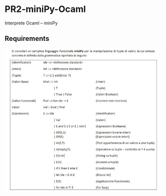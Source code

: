 # PR2-miniPy-Ocaml
Interprete Ocaml – miniPy

## Requirements
![requirements.jpg](https://github.com/stepmolotov/PR2-miniPy-Ocaml/blob/main/images/requirements.jpg)
